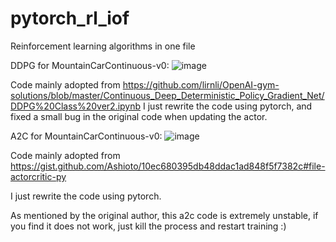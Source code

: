 # pytorch_rl_iof

Reinforcement learning algorithms in one file

DDPG for MountainCarContinuous-v0:
![image](https://github.com/zzzxxxttt/pytorch_rl_iof/blob/master/figures/ddpg_mtcar.png)

Code mainly adopted from https://github.com/lirnli/OpenAI-gym-solutions/blob/master/Continuous_Deep_Deterministic_Policy_Gradient_Net/DDPG%20Class%20ver2.ipynb
I just rewrite the code using pytorch, and fixed a small bug in the original code when updating the actor.

A2C for MountainCarContinuous-v0:
![image](https://github.com/zzzxxxttt/pytorch_rl_iof/blob/master/figures/a2c_mtcar.png)

Code mainly adopted from https://gist.github.com/Ashioto/10ec680395db48ddac1ad848f5f7382c#file-actorcritic-py

I just rewrite the code using pytorch.

As mentioned by the original author, this a2c code is extremely unstable, if you find it does not work, just kill the process and restart training :)
